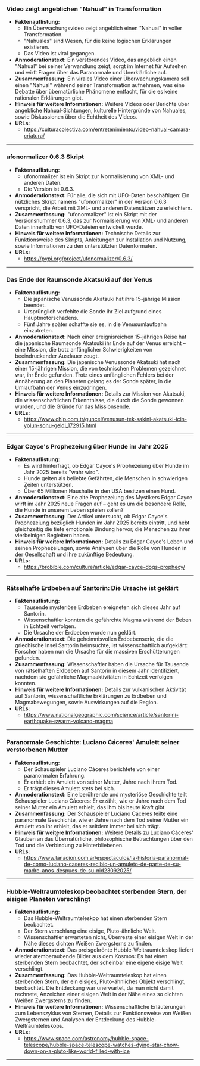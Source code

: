 ### Video zeigt angeblichen "Nahual" in Transformation

*   **Faktenauflistung:**
    *   Ein Überwachungsvideo zeigt angeblich einen "Nahual" in voller Transformation.
    *   "Nahuales" sind Wesen, für die keine logischen Erklärungen existieren.
    *   Das Video ist viral gegangen.
*   **Anmoderationstext:** Ein verstörendes Video, das angeblich einen "Nahual" bei seiner Verwandlung zeigt, sorgt im Internet für Aufsehen und wirft Fragen über das Paranormale und Unerklärliche auf.
*   **Zusammenfassung:** Ein virales Video einer Überwachungskamera soll einen "Nahual" während seiner Transformation aufnehmen, was eine Debatte über übernatürliche Phänomene entfacht, für die es keine rationalen Erklärungen gibt.
*   **Hinweis für weitere Informationen:** Weitere Videos oder Berichte über angebliche Nahual-Sichtungen, kulturelle Hintergründe von Nahuales, sowie Diskussionen über die Echtheit des Videos.
*   **URLs:**
    *   https://culturacolectiva.com/entretenimiento/video-nahual-camara-criatura/
--------------------------------------------

### ufonormalizer 0.6.3 Skript

*   **Faktenauflistung:**
    *   ufonormalizer ist ein Skript zur Normalisierung von XML- und anderen Daten.
    *   Die Version ist 0.6.3.
*   **Anmoderationstext:** Für alle, die sich mit UFO-Daten beschäftigen: Ein nützliches Skript namens "ufonormalizer" in der Version 0.6.3 verspricht, die Arbeit mit XML- und anderen Datensätzen zu erleichtern.
*   **Zusammenfassung:** "ufonormalizer" ist ein Skript mit der Versionsnummer 0.6.3, das zur Normalisierung von XML- und anderen Daten innerhalb von UFO-Dateien entwickelt wurde.
*   **Hinweis für weitere Informationen:** Technische Details zur Funktionsweise des Skripts, Anleitungen zur Installation und Nutzung, sowie Informationen zu den unterstützten Datenformaten.
*   **URLs:**
    *   https://pypi.org/project/ufonormalizer/0.6.3/
--------------------------------------------

### Das Ende der Raumsonde Akatsuki auf der Venus

*   **Faktenauflistung:**
    *   Die japanische Venussonde Akatsuki hat ihre 15-jährige Mission beendet.
    *   Ursprünglich verfehlte die Sonde ihr Ziel aufgrund eines Hauptmotorschadens.
    *   Fünf Jahre später schaffte sie es, in die Venusumlaufbahn einzutreten.
*   **Anmoderationstext:** Nach einer ereignisreichen 15-jährigen Reise hat die japanische Raumsonde Akatsuki ihr Ende auf der Venus erreicht – eine Mission, die trotz anfänglicher Schwierigkeiten von beeindruckender Ausdauer zeugt.
*   **Zusammenfassung:** Die japanische Venussonde Akatsuki hat nach einer 15-jährigen Mission, die von technischen Problemen gezeichnet war, ihr Ende gefunden. Trotz eines anfänglichen Fehlers bei der Annäherung an den Planeten gelang es der Sonde später, in die Umlaufbahn der Venus einzudringen.
*   **Hinweis für weitere Informationen:** Details zur Mission von Akatsuki, die wissenschaftlichen Erkenntnisse, die durch die Sonde gewonnen wurden, und die Gründe für das Missionsende.
*   **URLs:**
    *   https://www.chip.com.tr/guncel/venusun-tek-sakini-akatsuki-icin-yolun-sonu-geldi_172915.html
--------------------------------------------

### Edgar Cayce's Prophezeiung über Hunde im Jahr 2025

*   **Faktenauflistung:**
    *   Es wird hinterfragt, ob Edgar Cayce's Prophezeiung über Hunde im Jahr 2025 bereits "wahr wird".
    *   Hunde gelten als beliebte Gefährten, die Menschen in schwierigen Zeiten unterstützen.
    *   Über 65 Millionen Haushalte in den USA besitzen einen Hund.
*   **Anmoderationstext:** Eine alte Prophezeiung des Mystikers Edgar Cayce wirft im Jahr 2025 neue Fragen auf – geht es um die besondere Rolle, die Hunde in unserem Leben spielen sollen?
*   **Zusammenfassung:** Der Artikel untersucht, ob Edgar Cayce's Prophezeiung bezüglich Hunden im Jahr 2025 bereits eintritt, und hebt gleichzeitig die tiefe emotionale Bindung hervor, die Menschen zu ihren vierbeinigen Begleitern haben.
*   **Hinweis für weitere Informationen:** Details zu Edgar Cayce's Leben und seinen Prophezeiungen, sowie Analysen über die Rolle von Hunden in der Gesellschaft und ihre zukünftige Bedeutung.
*   **URLs:**
    *   https://brobible.com/culture/article/edgar-cayce-dogs-prophecy/
--------------------------------------------

### Rätselhafte Erdbeben auf Santorin: Die Ursache ist geklärt

*   **Faktenauflistung:**
    *   Tausende mysteriöse Erdbeben ereigneten sich dieses Jahr auf Santorin.
    *   Wissenschaftler konnten die gefährchte Magma während der Beben in Echtzeit verfolgen.
    *   Die Ursache der Erdbeben wurde nun geklärt.
*   **Anmoderationstext:** Die geheimnisvollen Erdbebenserie, die die griechische Insel Santorin heimsuchte, ist wissenschaftlich aufgeklärt: Forscher haben nun die Ursache für die massiven Erschütterungen gefunden.
*   **Zusammenfassung:** Wissenschaftler haben die Ursache für Tausende von rätselhaften Erdbeben auf Santorin in diesem Jahr identifiziert, nachdem sie gefährliche Magmaaktivitäten in Echtzeit verfolgen konnten.
*   **Hinweis für weitere Informationen:** Details zur vulkanischen Aktivität auf Santorin, wissenschaftliche Erklärungen zu Erdbeben und Magmabewegungen, sowie Auswirkungen auf die Region.
*   **URLs:**
    *   https://www.nationalgeographic.com/science/article/santorini-earthquake-swarm-volcano-magma
--------------------------------------------

### Paranormale Geschichte: Luciano Cáceres' Amulett seiner verstorbenen Mutter

*   **Faktenauflistung:**
    *   Der Schauspieler Luciano Cáceres berichtete von einer paranormalen Erfahrung.
    *   Er erhielt ein Amulett von seiner Mutter, Jahre nach ihrem Tod.
    *   Er trägt dieses Amulett stets bei sich.
*   **Anmoderationstext:** Eine berührende und mysteriöse Geschichte teilt Schauspieler Luciano Cáceres: Er erzählt, wie er Jahre nach dem Tod seiner Mutter ein Amulett erhielt, das ihm bis heute Kraft gibt.
*   **Zusammenfassung:** Der Schauspieler Luciano Cáceres teilte eine paranormale Geschichte, wie er Jahre nach dem Tod seiner Mutter ein Amulett von ihr erhielt, das er seitdem immer bei sich trägt.
*   **Hinweis für weitere Informationen:** Weitere Details zu Luciano Cáceres' Glauben an das Übernatürliche, philosophische Betrachtungen über den Tod und die Verbindung zu Hinterbliebenen.
*   **URLs:**
    *   https://www.lanacion.com.ar/espectaculos/la-historia-paranormal-de-como-luciano-caseres-recibio-un-amuleto-de-parte-de-su-madre-anos-despues-de-su-nid23092025/
--------------------------------------------

### Hubble-Weltraumteleskop beobachtet sterbenden Stern, der eisigen Planeten verschlingt

*   **Faktenauflistung:**
    *   Das Hubble-Weltraumteleskop hat einen sterbenden Stern beobachtet.
    *   Der Stern verschlang eine eisige, Pluto-ähnliche Welt.
    *   Wissenschaftler erwarteten nicht, Überreste einer eisigen Welt in der Nähe dieses dichten Weißen Zwergsterns zu finden.
*   **Anmoderationstext:** Das preisgekrönte Hubble-Weltraumteleskop liefert wieder atemberaubende Bilder aus dem Kosmos: Es hat einen sterbenden Stern beobachtet, der scheinbar eine eigene eisige Welt verschlingt.
*   **Zusammenfassung:** Das Hubble-Weltraumteleskop hat einen sterbenden Stern, der ein eisiges, Pluto-ähnliches Objekt verschlingt, beobachtet. Die Entdeckung war unerwartet, da man nicht damit rechnete, Anzeichen einer eisigen Welt in der Nähe eines so dichten Weißen Zwergsterns zu finden.
*   **Hinweis für weitere Informationen:** Wissenschaftliche Erläuterungen zum Lebenszyklus von Sternen, Details zur Funktionsweise von Weißen Zwergsternen und Analysen der Entdeckung des Hubble-Weltraumteleskops.
*   **URLs:**
    *   https://www.space.com/astronomy/hubble-space-telescope/hubble-space-telescope-watches-dying-star-chow-down-on-a-pluto-like-world-filled-with-ice
--------------------------------------------

